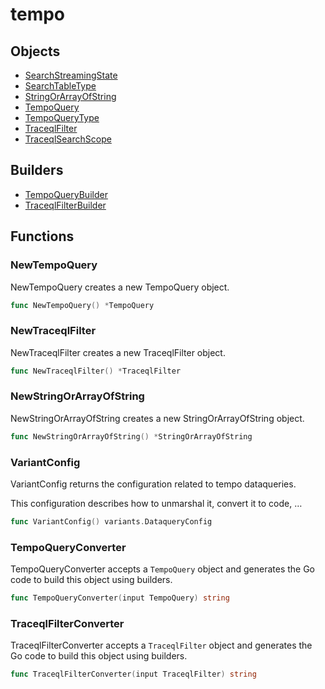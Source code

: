 # <span class="badge package-variant-dataquery"></span> tempo

## Objects

 * <span class="badge object-type-enum"></span> [SearchStreamingState](./object-SearchStreamingState.md)
 * <span class="badge object-type-enum"></span> [SearchTableType](./object-SearchTableType.md)
 * <span class="badge object-type-struct"></span> [StringOrArrayOfString](./object-StringOrArrayOfString.md)
 * <span class="badge object-type-struct"></span> [TempoQuery](./object-TempoQuery.md)
 * <span class="badge object-type-enum"></span> [TempoQueryType](./object-TempoQueryType.md)
 * <span class="badge object-type-struct"></span> [TraceqlFilter](./object-TraceqlFilter.md)
 * <span class="badge object-type-enum"></span> [TraceqlSearchScope](./object-TraceqlSearchScope.md)
## Builders

 * <span class="badge builder"></span> [TempoQueryBuilder](./builder-TempoQueryBuilder.md)
 * <span class="badge builder"></span> [TraceqlFilterBuilder](./builder-TraceqlFilterBuilder.md)
## Functions

### <span class="badge function"></span> NewTempoQuery

NewTempoQuery creates a new TempoQuery object.

```go
func NewTempoQuery() *TempoQuery
```

### <span class="badge function"></span> NewTraceqlFilter

NewTraceqlFilter creates a new TraceqlFilter object.

```go
func NewTraceqlFilter() *TraceqlFilter
```

### <span class="badge function"></span> NewStringOrArrayOfString

NewStringOrArrayOfString creates a new StringOrArrayOfString object.

```go
func NewStringOrArrayOfString() *StringOrArrayOfString
```

### <span class="badge function"></span> VariantConfig

VariantConfig returns the configuration related to tempo dataqueries.

This configuration describes how to unmarshal it, convert it to code, …

```go
func VariantConfig() variants.DataqueryConfig
```

### <span class="badge function"></span> TempoQueryConverter

TempoQueryConverter accepts a `TempoQuery` object and generates the Go code to build this object using builders.

```go
func TempoQueryConverter(input TempoQuery) string
```

### <span class="badge function"></span> TraceqlFilterConverter

TraceqlFilterConverter accepts a `TraceqlFilter` object and generates the Go code to build this object using builders.

```go
func TraceqlFilterConverter(input TraceqlFilter) string
```

